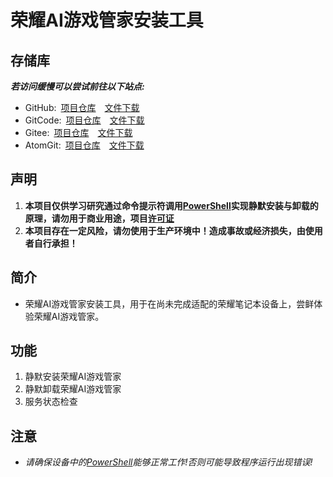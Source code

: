 # 荣耀AI游戏管家安装工具
## 存储库
___若访问缓慢可以尝试前往以下站点:___
- GitHub:&ensp;[项目仓库](https://github.com/anjisuan608/HONOR-AI-GameManager-Install-Tool)&emsp;[文件下载](https://github.com/anjisuan608/HONOR-AI-GameManager-Install-Tool/releases)
- GitCode:&ensp;[项目仓库](https://gitcode.com/anjisuan608/HONOR-AI-GameManager-Install-Tool)&emsp;[文件下载](https://gitcode.com/anjisuan608/HONOR-AI-GameManager-Install-Tool/releases)
- Gitee:&ensp;[项目仓库](https://gitee.com/anjisuan608/HONOR-AI-GameManager-Install-Tool)&emsp;[文件下载](https://gitee.com/anjisuan608/HONOR-AI-GameManager-Install-Tool/releases)
- AtomGit:&ensp;[项目仓库](https://atomgit.com/anjisuan608/HONOR-AI-GameManager-Install-Tool)&emsp;[文件下载](https://atomgit.com/anjisuan608/HONOR-AI-GameManager-Install-Tool/tags?tab=release)

## 声明

1. **本项目仅供学习研究通过命令提示符调用[PowerShell](https://learn.microsoft.com/zh-tw/powershell/scripting/install/installing-powershell-on-windows)实现静默安装与卸载的原理，请勿用于商业用途，项目[许可证](./LICENSE)**
2. **本项目存在一定风险，请勿使用于生产环境中！造成事故或经济损失，由使用者自行承担！**

## 简介

- 荣耀AI游戏管家安装工具，用于在尚未完成适配的荣耀笔记本设备上，尝鲜体验荣耀AI游戏管家。

## 功能

1. 静默安装荣耀AI游戏管家
2. 静默卸载荣耀AI游戏管家
3. 服务状态检查

## 注意
- *请确保设备中的[PowerShell](https://learn.microsoft.com/zh-tw/powershell/scripting/install/installing-powershell-on-windows)能够正常工作!否则可能导致程序运行出现错误!*
